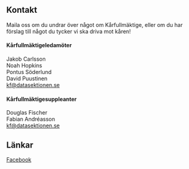 ## Kontakt

Maila oss om du undrar över något om Kårfullmäktige, eller om du har förslag till något du tycker vi ska driva mot kåren!

#### Kårfullmäktigeledamöter

Jakob Carlsson</br>
Noah Hopkins</br>
Pontus Söderlund</br>
David Puustinen</br>
[kf@datasektionen.se](mailto:kf@datasektionen.se)

#### Kårfullmäktigesuppleanter

Douglas Fischer</br>
Fabian Andréasson</br>
[kf@datasektionen.se](mailto:kf@datasektionen.se)

## Länkar

[Facebook](https://facebook.com/KF.Data)
